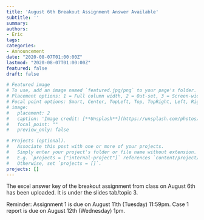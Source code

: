 ```yaml
---
title: 'August 6th Breakout Assignment Answer Available'
subtitle: ''
summary:
authors:
- Eric
tags:
categories:
- Announcement
date: "2020-08-07T01:00:00Z"
lastmod: "2020-08-07T01:00:00Z"
featured: false
draft: false

# Featured image
# To use, add an image named `featured.jpg/png` to your page's folder.
# Placement options: 1 = Full column width, 2 = Out-set, 3 = Screen-width
# Focal point options: Smart, Center, TopLeft, Top, TopRight, Left, Right, BottomLeft, Bottom, BottomRight
# image:
#   placement: 2
#   caption: 'Image credit: [**Unsplash**](https://unsplash.com/photos/CpkOjOcXdUY)'
#   focal_point: ""
#   preview_only: false

# Projects (optional).
#   Associate this post with one or more of your projects.
#   Simply enter your project's folder or file name without extension.
#   E.g. `projects = ["internal-project"]` references `content/project/deep-learning/index.md`.
#   Otherwise, set `projects = []`.
projects: []
---
```


The excel answer key of the breakout assignment from class on August 6th has been uploaded. It is under the slides tab/topic 3.

Reminder: Assignment 1 is due on August 11th (Tuesday) 11:59pm. Case 1 report is due on August 12th (Wednesday) 1pm.
